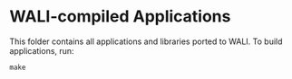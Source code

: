 # WALI-compiled Applications

This folder contains all applications and libraries ported to WALI. To build applications, run:
```shell
make
```
